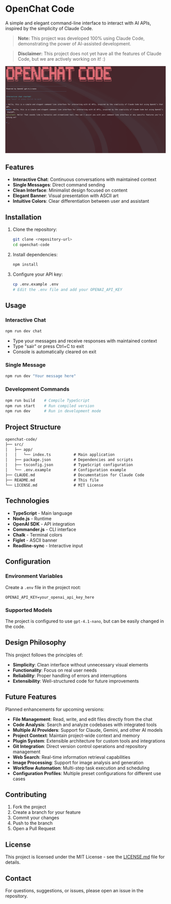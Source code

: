 # OpenChat Code

A simple and elegant command-line interface to interact with AI APIs, inspired by the simplicity of Claude Code.

> **Note:** This project was developed 100% using Claude Code, demonstrating the power of AI-assisted development.

> **Disclaimer:** This project does not yet have all the features of Claude Code, but we are actively working on it! :)

![OpenChat Code](images/openchat-code.png)

## Features

- **Interactive Chat**: Continuous conversations with maintained context
- **Single Messages**: Direct command sending
- **Clean Interface**: Minimalist design focused on content
- **Elegant Banner**: Visual presentation with ASCII art
- **Intuitive Colors**: Clear differentiation between user and assistant

## Installation

1. Clone the repository:
   
   ```bash
   git clone <repository-url>
   cd openchat-code
   ```

2. Install dependencies:
   
   ```bash
   npm install
   ```

3. Configure your API key:
   
   ```bash
   cp .env.example .env
   # Edit the .env file and add your OPENAI_API_KEY
   ```

## Usage

### Interactive Chat

```bash
npm run dev chat
```

- Type your messages and receive responses with maintained context
- Type "sair" or press Ctrl+C to exit
- Console is automatically cleared on exit

### Single Message

```bash
npm run dev "Your message here"
```

### Development Commands

```bash
npm run build    # Compile TypeScript
npm run start    # Run compiled version
npm run dev      # Run in development mode
```

## Project Structure

```
openchat-code/
├── src/
│   ├── app/
│   │   └── index.ts          # Main application
│   ├── package.json          # Dependencies and scripts
│   ├── tsconfig.json         # TypeScript configuration
│   └── .env.example          # Configuration example
├── CLAUDE.md                 # Documentation for Claude Code
├── README.md                 # This file
└── LICENSE.md                # MIT License
```

## Technologies

- **TypeScript** - Main language
- **Node.js** - Runtime
- **OpenAI SDK** - API integration
- **Commander.js** - CLI interface
- **Chalk** - Terminal colors
- **Figlet** - ASCII banner
- **Readline-sync** - Interactive input

## Configuration

### Environment Variables

Create a `.env` file in the project root:

```env
OPENAI_API_KEY=your_openai_api_key_here
```

### Supported Models

The project is configured to use `gpt-4.1-nano`, but can be easily changed in the code.

## Design Philosophy

This project follows the principles of:

- **Simplicity**: Clean interface without unnecessary visual elements
- **Functionality**: Focus on real user needs
- **Reliability**: Proper handling of errors and interruptions
- **Extensibility**: Well-structured code for future improvements

## Future Features

Planned enhancements for upcoming versions:

- **File Management**: Read, write, and edit files directly from the chat
- **Code Analysis**: Search and analyze codebases with integrated tools
- **Multiple AI Providers**: Support for Claude, Gemini, and other AI models
- **Project Context**: Maintain project-wide context and memory
- **Plugin System**: Extensible architecture for custom tools and integrations
- **Git Integration**: Direct version control operations and repository management
- **Web Search**: Real-time information retrieval capabilities
- **Image Processing**: Support for image analysis and generation
- **Workflow Automation**: Multi-step task execution and scheduling
- **Configuration Profiles**: Multiple preset configurations for different use cases

## Contributing

1. Fork the project
2. Create a branch for your feature
3. Commit your changes
4. Push to the branch
5. Open a Pull Request

## License

This project is licensed under the MIT License - see the [LICENSE.md](LICENSE.md) file for details.

## Contact

For questions, suggestions, or issues, please open an issue in the repository.